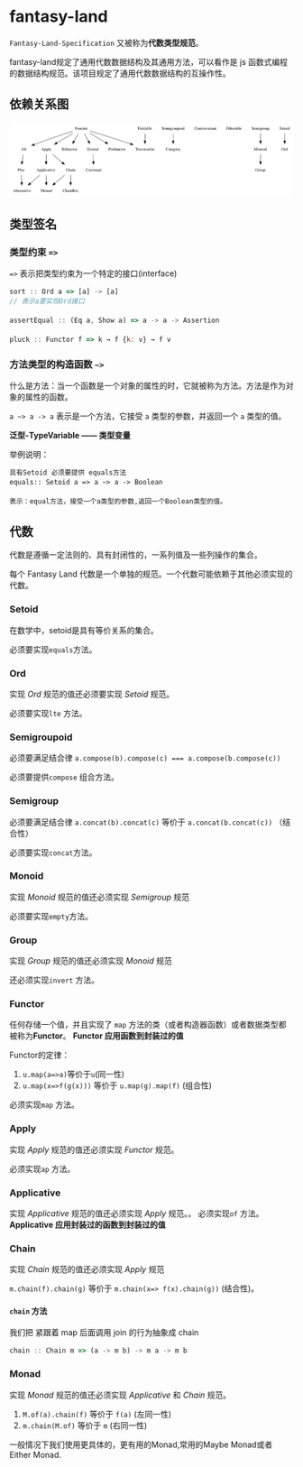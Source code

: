 # fantasy-land

`Fantasy-Land-Specification` 又被称为**代数类型规范**。

fantasy-land规定了通用代数数据结构及其通用方法，可以看作是 js 函数式编程的数据结构规范。该项目规定了通用代数数据结构的互操作性。

## 依赖关系图

![fantasy-land 依赖关系图](./pictures/fantasy-land-dependencies.png)



## 类型签名

### 类型约束 `=>`

`=>` 表示把类型约束为一个特定的接口(interface)

```javascript
sort :: Ord a => [a] -> [a]
// 表示a要实现Ord接口

assertEqual :: (Eq a, Show a) => a -> a -> Assertion

pluck :: Functor f => k → f {k: v} → f v
```



### 方法类型的构造函数 `~>`
什么是方法：当一个函数是一个对象的属性的时，它就被称为方法。方法是作为对象的属性的函数。

`a ~> a -> a` 表示是一个方法，它接受 `a` 类型的参数，并返回一个 `a` 类型的值。

**泛型-TypeVariable —— 类型变量**

举例说明：

```html
具有Setoid 必须要提供 equals方法
equals:: Setoid a => a ~> a -> Boolean

表示：equal方法，接受一个a类型的参数,返回一个Boolean类型的值。
```



## 代数

代数是遵循一定法则的、具有封闭性的，一系列值及一些列操作的集合。

每个 Fantasy Land 代数是一个单独的规范。一个代数可能依赖于其他必须实现的代数。

### Setoid

在数学中，setoid是具有等价关系的集合。

必须要实现`equals`方法。



### Ord

实现 *Ord* 规范的值还必须要实现 *Setoid* 规范。

必须要实现`lte` 方法。



### Semigroupoid

必须要满足结合律 `a.compose(b).compose(c) === a.compose(b.compose(c))`

必须要提供`compose` 组合方法。



### Semigroup

必须要满足结合律 `a.concat(b).concat(c)` 等价于 `a.concat(b.concat(c))` （结合性）

必须要实现`concat`方法。



### Monoid

实现 *Monoid* 规范的值还必须实现 *Semigroup* 规范

必须要实现`empty`方法。



### Group

实现 *Group* 规范的值还必须实现 *Monoid* 规范

还必须实现`invert` 方法。



###  Functor

任何存储一个值，并且实现了 `map` 方法的类（或者构造器函数）或者数据类型都被称为**Functor**。
**Functor 应用函数到封装过的值**

Functor的定律：

1. `u.map(a=>a)`等价于`u`(同一性)
2. `u.map(x=>f(g(x)))` 等价于 `u.map(g).map(f)` (组合性)

必须实现`map` 方法。



### Apply

实现 *Apply* 规范的值还必须实现 *Functor* 规范。

必须实现`ap` 方法。



### Applicative
实现 *Applicative* 规范的值还必须实现 *Apply* 规范。。
必须实现`of` 方法。
**Applicative 应用封装过的函数到封装过的值** 



### Chain

实现 *Chain* 规范的值还必须实现 *Apply* 规范

`m.chain(f).chain(g)` 等价于 `m.chain(x=> f(x).chain(g))` (结合性)。



#### `chain` 方法
我们把 紧跟着 map 后面调用 join 的行为抽象成 chain
```javascript
chain :: Chain m => (a -> m b) -> m a -> m b
```



### Monad

实现 *Monad* 规范的值还必须实现 *Applicative* 和 *Chain* 规范。

1. `M.of(a).chain(f)` 等价于 `f(a)` (左同一性)
2. `m.chain(M.of)` 等价于 `m` (右同一性)

一般情况下我们使用更具体的，更有用的Monad,常用的Maybe Monad或者 Either Monad.
